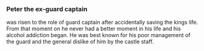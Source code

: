 ### Peter the ex-guard captain

was risen to the role of guard captain after accidentally saving the kings life. From that moment on he never had a better moment in his life and his alcohol addiction began. He was best known for his poor management of the guard and the general dislike of him by the castle staff.